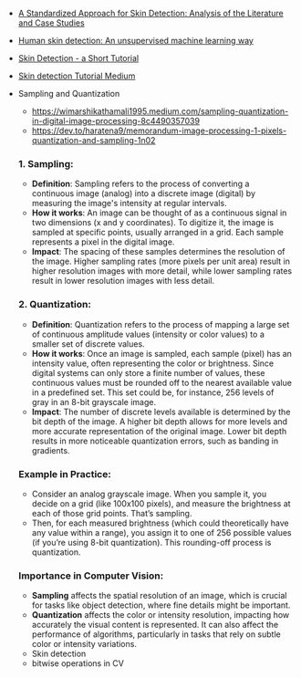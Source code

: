 - [A Standardized Approach for Skin Detection: Analysis of the Literature and Case Studies](https://www.notion.so/lecture-1-d545272ec7514ba1a59cd09edbe33d70?pvs=21)
- [Human skin detection: An unsupervised machine learning way](https://www.sciencedirect.com/science/article/pii/S1047320324000014#baep-article-footnote-id1)
- [Skin Detection - a Short Tutorial](https://people.cs.rutgers.edu/~elgammal/pub/skin.pdf)
- [Skin detection Tutorial Medium](https://medium.com/@madadihosyn99/skin-detection-using-hls-color-space-b73114de076b)
  
- Sampling and Quantization
    - https://wimarshikathamali1995.medium.com/sampling-quantization-in-digital-image-processing-8c4490357039
    - https://dev.to/haratena9/memorandum-image-processing-1-pixels-quantization-and-sampling-1n02
    
    ### 1. **Sampling:**
    
    - **Definition**: Sampling refers to the process of converting a continuous image (analog) into a discrete image (digital) by measuring the image's intensity at regular intervals.
    - **How it works**: An image can be thought of as a continuous signal in two dimensions (x and y coordinates). To digitize it, the image is sampled at specific points, usually arranged in a grid. Each sample represents a pixel in the digital image.
    - **Impact**: The spacing of these samples determines the resolution of the image. Higher sampling rates (more pixels per unit area) result in higher resolution images with more detail, while lower sampling rates result in lower resolution images with less detail.
    
    ### 2. **Quantization:**
    
    - **Definition**: Quantization refers to the process of mapping a large set of continuous amplitude values (intensity or color values) to a smaller set of discrete values.
    - **How it works**: Once an image is sampled, each sample (pixel) has an intensity value, often representing the color or brightness. Since digital systems can only store a finite number of values, these continuous values must be rounded off to the nearest available value in a predefined set. This set could be, for instance, 256 levels of gray in an 8-bit grayscale image.
    - **Impact**: The number of discrete levels available is determined by the bit depth of the image. A higher bit depth allows for more levels and more accurate representation of the original image. Lower bit depth results in more noticeable quantization errors, such as banding in gradients.
    
    ### Example in Practice:
    
    - Consider an analog grayscale image. When you sample it, you decide on a grid (like 100x100 pixels), and measure the brightness at each of those grid points. That’s sampling.
    - Then, for each measured brightness (which could theoretically have any value within a range), you assign it to one of 256 possible values (if you’re using 8-bit quantization). This rounding-off process is quantization.
    
    ### Importance in Computer Vision:
    
    - **Sampling** affects the spatial resolution of an image, which is crucial for tasks like object detection, where fine details might be important.
    - **Quantization** affects the color or intensity resolution, impacting how accurately the visual content is represented. It can also affect the performance of algorithms, particularly in tasks that rely on subtle color or intensity variations.
    - Skin detection
    - bitwise operations in CV